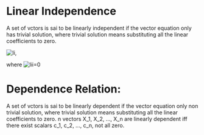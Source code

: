 # Linear Independence

A set of vctors is sai to be linearly independent if the vector equation only has trivial solution, where trivial solution means substituting all the linear coefficients to zero.


![li](https://wikimedia.org/api/rest_v1/media/math/render/svg/e15a5c28a8c3323b3178184cca68904c5ec74e7a),  

where  ![lii](https://wikimedia.org/api/rest_v1/media/math/render/svg/f73d0796745d310d6a0380c41756774f0ef492dc)=0


# Dependence Relation: 

A set of vctors is sai to be linearly dependent if the vector equation only non trivial solution, where trivial solution means substituting all the linear coefficients to zero.
n vectors X_1, X_2, ..., X_n are linearly dependent iff there exist scalars c_1, c_2, ..., c_n, not all zero.


